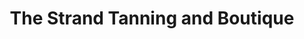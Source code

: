 ---
title: "The Strand Tanning and Boutique"
url: /cleburne/the-strand-tanning-and-boutique/
shop: Kosmetik
---